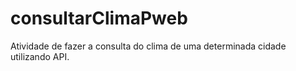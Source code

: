 # consultarClimaPweb
Atividade de fazer a consulta do clima de uma determinada cidade utilizando API.
